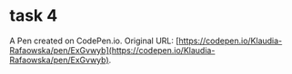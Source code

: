 # task 4 

A Pen created on CodePen.io. Original URL: [https://codepen.io/Klaudia-Rafaowska/pen/ExGvwyb](https://codepen.io/Klaudia-Rafaowska/pen/ExGvwyb).


